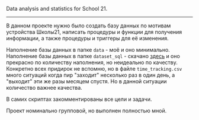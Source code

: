 Data analysis and statistics for School 21.
________________________________________________

В данном проекте нужно было создать базу данных по мотивам устройства Школы21, написать процедуры и функции для получения информации, а также процедуры и триггеры для её изменения.

Наполнение базы данных в папке `data` - моё и оно минимально.
Наполнение базы данных в папке `dataset_sql` - скачано [здесь](https://disk.yandex.ru/d/aD9ynYOYvhs6Ig) и оно прекрасно по количеству наполнения, но неидеально по качеству. Конкретно всех придирок не вспомню, но в файле `time_tracking.csv` много ситуаций когда пир "заходит" несколько раз в один день, а "выходит" эти же разы месяцем спустя. Но в данной ситуации количество важнее качества.

В самих скриптах закомментированы все цели и задачи.

Проект номинально групповой, но выполнен полностью мной.
